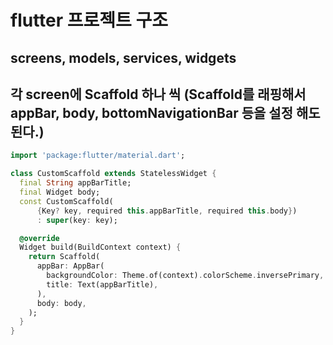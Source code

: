 # flutter 프로젝트 구조

## screens, models, services, widgets

## 각 screen에 Scaffold 하나 씩 (Scaffold를 래핑해서 appBar, body, bottomNavigationBar 등을 설정 해도 된다.)

```dart
import 'package:flutter/material.dart';

class CustomScaffold extends StatelessWidget {
  final String appBarTitle;
  final Widget body;
  const CustomScaffold(
      {Key? key, required this.appBarTitle, required this.body})
      : super(key: key);

  @override
  Widget build(BuildContext context) {
    return Scaffold(
      appBar: AppBar(
        backgroundColor: Theme.of(context).colorScheme.inversePrimary,
        title: Text(appBarTitle),
      ),
      body: body,
    );
  }
}
```
